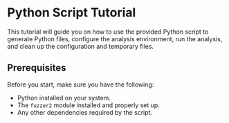 # Python Script Tutorial

This tutorial will guide you on how to use the provided Python script to generate Python files, configure the analysis environment, run the analysis, and clean up the configuration and temporary files.

## Prerequisites

Before you start, make sure you have the following:

- Python installed on your system.
- The `fuzzer2` module installed and properly set up.
- Any other dependencies required by the script.
